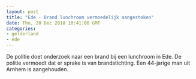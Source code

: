 ```yaml
---
layout: post
title: "Ede - Brand lunchroom vermoedelijk aangestoken"
date: Thu, 20 Dec 2018 10:41:00 GMT
categories: 
- gelderland 
- ede 
---
```


De politie doet onderzoek naar een brand bij een lunchroom in Ede. De politie vermoedt dat er sprake is van brandstichting. Een 44-jarige man uit Arnhem is aangehouden.
